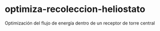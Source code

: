 # optimiza-recoleccion-heliostato
Optimización del flujo de energía dentro de un receptor de torre central
